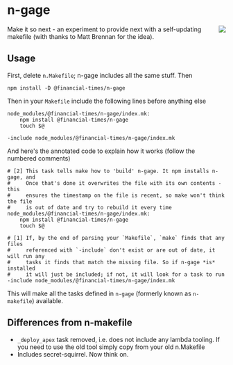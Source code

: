 # n-gage

<img src="https://media.giphy.com/media/LTPvh458Wx0BO/giphy.gif" align="right" />

Make it so next - an experiment to provide next with a self-updating makefile (with thanks to Matt Brennan for the idea).

## Usage

First, delete `n.Makefile`; n-gage includes all the same stuff. Then

`npm install -D @financial-times/n-gage`

Then in your `Makefile` include the following lines before anything else

```make
node_modules/@financial-times/n-gage/index.mk:
	npm install @financial-times/n-gage
	touch $@

-include node_modules/@financial-times/n-gage/index.mk
```

And here's the annotated code to explain how it works (follow the numbered comments)

```make
# [2] This task tells make how to 'build' n-gage. It npm installs n-gage, and
#     Once that's done it overwrites the file with its own contents - this
#     ensures the timestamp on the file is recent, so make won't think the file
#     is out of date and try to rebuild it every time
node_modules/@financial-times/n-gage/index.mk:
	npm install @financial-times/n-gage
	touch $@

# [1] If, by the end of parsing your `Makefile`, `make` finds that any files
#     referenced with `-include` don't exist or are out of date, it will run any
#     tasks it finds that match the missing file. So if n-gage *is* installed
#     it will just be included; if not, it will look for a task to run
-include node_modules/@financial-times/n-gage/index.mk
```

This will make all the tasks defined in `n-gage` (formerly known as `n-makefile`) available. 

## Differences from n-makefile

- `_deploy_apex` task removed, i.e. does not include any lambda tooling. If you need to use the old tool simply copy from your old n.Makefile
- Includes secret-squirrel. Now think on.
